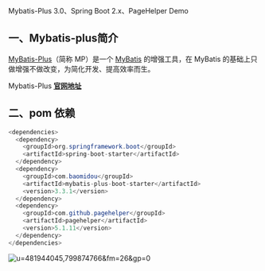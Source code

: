 Mybatis-Plus 3.0、Spring Boot 2.x、PageHelper Demo

<h2>一、Mybatis-plus简介</h2>

[MyBatis-Plus](https://github.com/baomidou/mybatis-plus)（简称 MP）是一个 [MyBatis](http://www.mybatis.org/mybatis-3/) 的增强工具，在 MyBatis 的基础上只做增强不做改变，为简化开发、提高效率而生。

Mybatis-Plus **[官网地址](https://mp.baomidou.com/)**

<h2>二、pom 依赖</h2>

```java
<dependencies>
  <dependency>
	<groupId>org.springframework.boot</groupId>
    <artifactId>spring-boot-starter</artifactId>
  </dependency>
  <dependency>
    <groupId>com.baomidou</groupId>
    <artifactId>mybatis-plus-boot-starter</artifactId>
    <version>3.3.1</version>
  </dependency>
  <dependency>
    <groupId>com.github.pagehelper</groupId>
    <artifactId>pagehelper</artifactId>
    <version>5.1.11</version>
  </dependency>
</dependencies>
```

![u=481944045,799874766&fm=26&gp=0](C:\Users\15138\Desktop\u=481944045,799874766&fm=26&gp=0.jpg)

